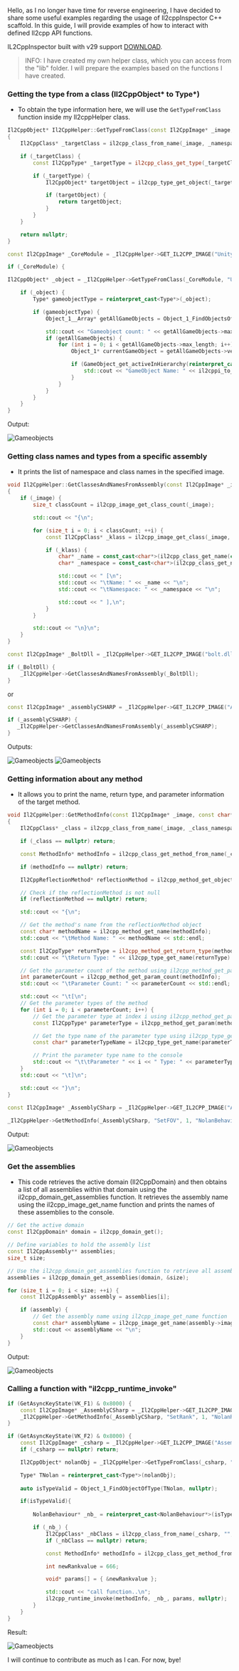 Hello, as I no longer have time for reverse engineering, I have decided to share some useful examples regarding the usage of Il2cppInspector C++ scaffold. In this guide, I will provide examples of how to interact with defined Il2cpp API functions.

IL2CppInspector built with v29 support [DOWNLOAD](https://github.com/ElCapor/Il2CppInspector/releases/tag/2021.2).

> INFO: I have created my own helper class, which you can access from the "lib" folder. I will prepare the examples based on the functions I have created.
 
### Getting the type from a class (Il2CppObject* to Type*)
* To obtain the type information here, we will use the `GetTypeFromClass` function inside my Il2cppHelper class.

```cpp
Il2CppObject* Il2CppHelper::GetTypeFromClass(const Il2CppImage* _image, const char* _namespaze, const char* _name)
{
	Il2CppClass* _targetClass = il2cpp_class_from_name(_image, _namespaze, _name);

	if (_targetClass) {
		const Il2CppType* _targetType = il2cpp_class_get_type(_targetClass);

		if (_targetType) {
			Il2CppObject* targetObject = il2cpp_type_get_object(_targetType);

			if (targetObject) {
				return targetObject;
			}
		}
	}

	return nullptr;
}
```
```cpp
const Il2CppImage* _CoreModule = _Il2CppHelper->GET_IL2CPP_IMAGE("UnityEngine.CoreModule.dll");

if (_CoreModule) {

Il2CppObject* _object = _Il2CppHelper->GetTypeFromClass(_CoreModule, "UnityEngine", "GameObject");

	if (_object) {
		Type* gameobjectType = reinterpret_cast<Type*>(_object);

		if (gameobjectType) {
			Object_1__Array* getAllGameObjects = Object_1_FindObjectsOfType(gameobjectType, nullptr);

			std::cout << "Gameobject count: " << getAllGameObjects->max_length << "\n";
			if (getAllGameObjects) {
				for (int i = 0; i < getAllGameObjects->max_length; i++) {
					Object_1* currentGameObject = getAllGameObjects->vector[i];

					if (GameObject_get_activeInHierarchy(reinterpret_cast<GameObject*>(currentGameObject), nullptr)) {
						std::cout << "GameObject Name: " << il2cppi_to_string(Object_1_GetName(currentGameObject, nullptr)) << "\n";
					}			
				}
			}
		}
	}
}
```

Output:

![Gameobjects](img/2.png)


### Getting class names and types from a specific assembly

* It prints the list of namespace and class names in the specified image.

```cpp
void Il2CppHelper::GetClassesAndNamesFromAssembly(const Il2CppImage* _image)
{
	if (_image) {
		size_t classCount = il2cpp_image_get_class_count(_image);

		std::cout << "{\n";

		for (size_t i = 0; i < classCount; ++i) {
			const Il2CppClass* _klass = il2cpp_image_get_class(_image, i);

			if (_klass) {
				char* _name = const_cast<char*>(il2cpp_class_get_name(const_cast<Il2CppClass*>(_klass)));
				char* _namespace = const_cast<char*>(il2cpp_class_get_namespace(const_cast<Il2CppClass*>(_klass)));

				std::cout << " [\n";
				std::cout << "\tName: " << _name << "\n";
				std::cout << "\tNamespace: " << _namespace << "\n";

				std::cout << " ],\n";
			}
		}

		std::cout << "\n}\n";
	}
}
```



```cpp
const Il2CppImage* _BoltDll = _Il2CppHelper->GET_IL2CPP_IMAGE("bolt.dll");

if (_BoltDll) {
    _Il2CppHelper->GetClassesAndNamesFromAssembly(_BoltDll);
}
```

or

```cpp
const Il2CppImage* _assemblyCSHARP = _Il2CppHelper->GET_IL2CPP_IMAGE("Assembly-CSharp.dll");

if (_assemblyCSHARP) {
   _Il2CppHelper->GetClassesAndNamesFromAssembly(_assemblyCSHARP);
}
```

Outputs:

![Gameobjects](img/3.png)
![Gameobjects](img/4.png)


### Getting information about any method

* It allows you to print the name, return type, and parameter information of the target method.

```cpp
void Il2CppHelper::GetMethodInfo(const Il2CppImage* _image, const char* _funcName, int argLength, const char* _class_name, const char* _class_namespace)
{
	Il2CppClass* _class = il2cpp_class_from_name(_image, _class_namespace, _class_name);

	if (_class == nullptr) return;

	const MethodInfo* methodInfo = il2cpp_class_get_method_from_name(_class, _funcName, argLength);

	if (methodInfo == nullptr) return;

	Il2CppReflectionMethod* reflectionMethod = il2cpp_method_get_object(methodInfo, _class);

	// Check if the reflectionMethod is not null
	if (reflectionMethod == nullptr) return;

	std::cout << "{\n";

	// Get the method's name from the reflectionMethod object
	const char* methodName = il2cpp_method_get_name(methodInfo);
	std::cout << "\tMethod Name: " << methodName << std::endl;

	const Il2CppType* returnType = il2cpp_method_get_return_type(methodInfo);
	std::cout << "\tReturn Type: " << il2cpp_type_get_name(returnType) << std::endl;

	// Get the parameter count of the method using il2cpp_method_get_param_count
	int parameterCount = il2cpp_method_get_param_count(methodInfo);
	std::cout << "\tParameter Count: " << parameterCount << std::endl;

	std::cout << "\t[\n";
	// Get the parameter types of the method
	for (int i = 0; i < parameterCount; i++) {
		// Get the parameter type at index i using il2cpp_method_get_param
		const Il2CppType* parameterType = il2cpp_method_get_param(methodInfo, i);

		// Get the type name of the parameter type using il2cpp_type_get_name
		const char* parameterTypeName = il2cpp_type_get_name(parameterType);

		// Print the parameter type name to the console
		std::cout << "\t\tParameter " << i << " Type: " << parameterTypeName << std::endl;
	}
	std::cout << "\t]\n";

	std::cout << "}\n";
}
```


```cpp
const Il2CppImage* _AssemblyCSharp = _Il2CppHelper->GET_IL2CPP_IMAGE("Assembly-CSharp.dll");
			
_Il2CppHelper->GetMethodInfo(_AssemblyCSharp, "SetFOV", 1, "NolanBehaviour", "");
```

Output:

![Gameobjects](img/5.png)


### Get the assemblies

* This code retrieves the active domain (Il2CppDomain) and then obtains a list of all assemblies within that domain using the il2cpp_domain_get_assemblies function. It retrieves the assembly name using the il2cpp_image_get_name function and prints the names of these assemblies to the console.

```cpp
// Get the active domain
const Il2CppDomain* domain = il2cpp_domain_get();

// Define variables to hold the assembly list
const Il2CppAssembly** assemblies;
size_t size;

// Use the il2cpp_domain_get_assemblies function to retrieve all assemblies
assemblies = il2cpp_domain_get_assemblies(domain, &size);

for (size_t i = 0; i < size; ++i) {
	const Il2CppAssembly* assembly = assemblies[i];

	if (assembly) {
		// Get the assembly name using il2cpp_image_get_name function
		const char* assemblyName = il2cpp_image_get_name(assembly->image);
		std::cout << assemblyName << "\n";
	}
}
```

Output:

![Gameobjects](img/1.png)

### Calling a function with "il2cpp_runtime_invoke"

```cpp
if (GetAsyncKeyState(VK_F1) & 0x8000) {
	const Il2CppImage* _AssemblyCSharp = _Il2CppHelper->GET_IL2CPP_IMAGE("Assembly-CSharp.dll");
	_Il2CppHelper->GetMethodInfo(_AssemblyCSharp, "SetRank", 1, "NolanRankController", "");
}

if (GetAsyncKeyState(VK_F2) & 0x8000) {
	const Il2CppImage* _csharp = _Il2CppHelper->GET_IL2CPP_IMAGE("Assembly-CSharp.dll");
	if (_csharp == nullptr) return;

	Il2CppObject* nolanObj = _Il2CppHelper->GetTypeFromClass(_csharp, "", "NolanRankController");

	Type* TNolan = reinterpret_cast<Type*>(nolanObj);
	
	auto isTypeValid = Object_1_FindObjectOfType(TNolan, nullptr);

	if(isTypeValid){
	
		NolanBehaviour* _nb_ = reinterpret_cast<NolanBehaviour*>(isTypeValid);

		if (_nb_) {
			Il2CppClass* _nbClass = il2cpp_class_from_name(_csharp, "", "NolanRankController");
			if (_nbClass == nullptr) return;

			const MethodInfo* methodInfo = il2cpp_class_get_method_from_name(_nbClass, "SetRank", 1);

			int newRankvalue = 666;

			void* params[] = { &newRankvalue };

			std::cout << "call function..\n";
			il2cpp_runtime_invoke(methodInfo, _nb_, params, nullptr);
		}
	}
}
```

Result:

![Gameobjects](img/6.png)

I will continue to contribute as much as I can. For now, bye!
